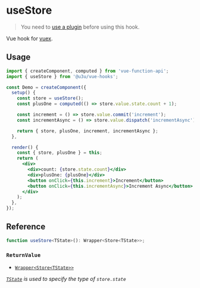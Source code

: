 # useStore

> You need to [use a plugin](https://github.com/u3u/vue-hooks#usage) before using this hook.

Vue hook for [vuex](https://vuex.vuejs.org).

## Usage

```jsx {6,12,16}
import { createComponent, computed } from 'vue-function-api';
import { useStore } from '@u3u/vue-hooks';

const Demo = createComponent({
  setup() {
    const store = useStore();
    const plusOne = computed(() => store.value.state.count + 1);

    const increment = () => store.value.commit('increment');
    const incrementAsync = () => store.value.dispatch('incrementAsync');

    return { store, plusOne, increment, incrementAsync };
  },

  render() {
    const { store, plusOne } = this;
    return (
      <div>
        <div>count: {store.state.count}</div>
        <div>plusOne: {plusOne}</div>
        <button onClick={this.increment}>Increment</button>
        <button onClick={this.incrementAsync}>Increment Async</button>
      </div>
    );
  },
});
```

## Reference

```typescript
function useStore<TState>(): Wrapper<Store<TState>>;
```

### `ReturnValue`

- [`Wrapper<Store<TState>>`](https://vuex.vuejs.org/api/#vuex-store-instance-properties)

_[`TState`](https://www.typescriptlang.org/docs/handbook/generics.html) is used to specify the type of `store.state`_
